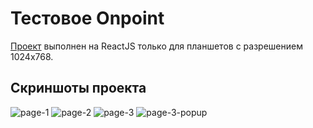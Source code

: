 # Тестовое Onpoint
 [Проект](https://gudrom.github.io/onpoint-test-app/) выполнен на ReactJS только для планшетов с разрешением 1024х768.
## Скриншоты проекта
![page-1](https://user-images.githubusercontent.com/88783602/196281459-2cc2947a-92c1-4424-bfea-2fedcd6c3452.png)
![page-2](https://user-images.githubusercontent.com/88783602/196281466-5da24a59-922c-458d-ab57-9f2d1ddba452.png)
![page-3](https://user-images.githubusercontent.com/88783602/196281475-a45ff776-40ac-4801-bcdb-12b92f62cdfd.png)
![page-3-popup](https://user-images.githubusercontent.com/88783602/196281493-08fdff94-a571-403c-b293-1b784c29f12f.png)
